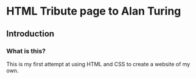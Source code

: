 # HTML Tribute page to Alan Turing

## Introduction
### What is this?
This is my first attempt at using HTML and CSS to create a website of my own. 
